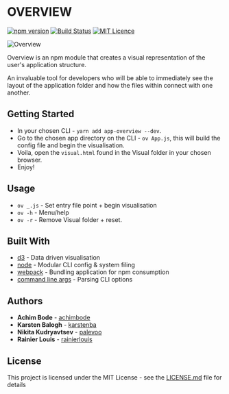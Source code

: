 # OVERVIEW

[![npm version](https://badge.fury.io/js/app-overview.svg)](https://badge.fury.io/js/app-overview) [![Build Status](https://travis-ci.org/rainierlouis/overview.svg?branch=development)](https://travis-ci.org/rainierlouis/overview) [![MIT Licence](https://badges.frapsoft.com/os/mit/mit.svg?v=103)](https://opensource.org/licenses/mit-license.php)

![Overview](https://i.imgur.com/gyTe5kp.png)

Overview is an npm module that creates a visual representation of the user's application structure.

An invaluable tool for developers who will be able to immediately see the layout of the application folder and how the files within connect with one another.

## Getting Started

* In your chosen CLI - `yarn add app-overview --dev`.
* Go to the chosen app directory on the CLI - `ov App.js`, this will build the config file and begin the visualisation.
* Voila, open the `visual.html` found in the Visual folder in your chosen browser.
* Enjoy!

## Usage

* `ov _.js` - Set entry file point + begin visualisation
* `ov -h` - Menu/help
* `ov -r` - Remove Visual folder + reset.

## Built With

* [d3](https://d3js.org/) - Data driven visualisation
* [node](https://nodejs.org/en/docs/) - Modular CLI config & system filing
* [webpack](https://github.com/webpack/webpack) - Bundling application for npm consumption
* [command line args](https://github.com/75lb/command-line-args) - Parsing CLI options

## Authors

* **Achim Bode** - [achimbode](https://github.com/achimbode)
* **Karsten Balogh** - [karstenba](https://github.com/karstenba)
* **Nikita Kudryavtsev** - [palevoo](https://github.com/palevoo)
* **Rainier Louis** - [rainierlouis](https://github.com/rainierlouis)

## License

This project is licensed under the MIT License - see the [LICENSE.md](https://github.com/rainierlouis/overview/blob/development/LICENSE.md) file for details
